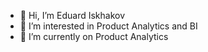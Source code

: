 - 👋 Hi, I’m Eduard Iskhakov
- 👀 I’m interested in Product Analytics and BI 
- 🌱 I’m currently on Product Analytics 

<!---
SquilliamFancyboy/SquilliamFancyboy is a ✨ special ✨ repository because its `README.md` (this file) appears on your GitHub profile.
You can click the Preview link to take a look at your changes.
--->

